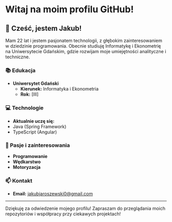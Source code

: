 
# Witaj na moim profilu GitHub!

## 👋 Cześć, jestem Jakub!

Mam 22 lat i jestem pasjonatem technologii, z głębokim zainteresowaniem w dziedzinie programowania. Obecnie studiuję Informatykę i Ekonometrię na Uniwersytecie Gdańskim, gdzie rozwijam moje umiejętności analityczne i techniczne.

### 📚 Edukacja
- **Uniwersytet Gdański**
  - **Kierunek:** Informatyka i Ekonometria
  - **Rok:** [III]

### 💻 Technologie
- **Aktualnie uczę się:**
- Java (Spring Framework)
- TypeScript (Angular)

### 🤖 Pasje i zainteresowania
- **Programowanie**
- **Wędkarstwo**
- **Motoryzacja**


### 📫 Kontakt
- **Email:** jakubjaroszewski0@gmail.com

----

Dziękuję za odwiedzenie mojego profilu! Zapraszam do przeglądania moich repozytoriów i współpracy przy ciekawych projektach!
